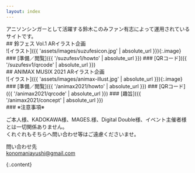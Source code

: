 ```yaml
---
layout: index
---
```


<section class="spotlight" markdown="1">
アニソンシンガーとして活躍する鈴木このみファン有志によって運用されているサイトです。
</section>

<section class="spotlight" markdown="1">
## 鈴フェス Vol.1 ARイラスト企画

<div class="wrapper" markdown="1">
![イラスト]({{ 'assets/images/suzufesicon.jpg' | absolute_url }}){:.image}

<div class="content" markdown="1">
### [準備／閲覧]({{ '/suzufesv1/howto' | absolute_url }})
### [QRコード]({{ '/suzufesv1/qrcode' | absolute_url }})
</div>

</div>
</section>

<section class="spotlight" markdown="1">
## ANIMAX MUSIX 2021 ARイラスト企画

<div class="wrapper" markdown="1">
![イラスト]({{ 'assets/images/animax-illust.jpg' | absolute_url }}){:.image}

<div class="content" markdown="1">
### [準備／閲覧]({{ '/animax2021/howto' | absolute_url }})
### [QRコード]({{ '/animax2021/qrcode' | absolute_url }})
### [趣旨]({{ '/animax2021/concept' | absolute_url }})
</div>

</div>
</section>

<section class="spotlight" markdown="1">
### ※注意事項※

ご本人様、KADOKAWA様、MAGES.様、Digital Double様、イベント主催者様とは一切関係ありません。  
くれぐれもそちらへ問い合わせ等はご遠慮くださいませ。

問い合わせ先  
[konomaniayushi@gmail.com](mailto:konomaniayushi@gmail.com)

{:.content}
</section>

